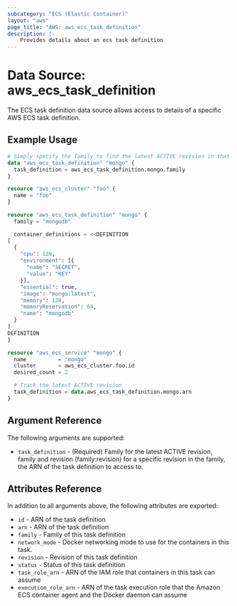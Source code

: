 ```yaml
---
subcategory: "ECS (Elastic Container)"
layout: "aws"
page_title: "AWS: aws_ecs_task_definition"
description: |-
    Provides details about an ecs task definition
---
```


# Data Source: aws_ecs_task_definition

The ECS task definition data source allows access to details of
a specific AWS ECS task definition.

## Example Usage

```terraform
# Simply specify the family to find the latest ACTIVE revision in that family.
data "aws_ecs_task_definition" "mongo" {
  task_definition = aws_ecs_task_definition.mongo.family
}

resource "aws_ecs_cluster" "foo" {
  name = "foo"
}

resource "aws_ecs_task_definition" "mongo" {
  family = "mongodb"

  container_definitions = <<DEFINITION
[
  {
    "cpu": 128,
    "environment": [{
      "name": "SECRET",
      "value": "KEY"
    }],
    "essential": true,
    "image": "mongo:latest",
    "memory": 128,
    "memoryReservation": 64,
    "name": "mongodb"
  }
]
DEFINITION
}

resource "aws_ecs_service" "mongo" {
  name          = "mongo"
  cluster       = aws_ecs_cluster.foo.id
  desired_count = 2

  # Track the latest ACTIVE revision
  task_definition = data.aws_ecs_task_definition.mongo.arn
}
```

## Argument Reference

The following arguments are supported:

* `task_definition` - (Required) Family for the latest ACTIVE revision, family and revision (family:revision) for a specific revision in the family, the ARN of the task definition to access to.

## Attributes Reference

In addition to all arguments above, the following attributes are exported:

* `id` - ARN of the task definition
* `arn` - ARN of the task definition
* `family` - Family of this task definition
* `network_mode` - Docker networking mode to use for the containers in this task.
* `revision` - Revision of this task definition
* `status` - Status of this task definition
* `task_role_arn` - ARN of the IAM role that containers in this task can assume
* `execution_role_arn` - ARN of the task execution role that the Amazon ECS container agent and the Docker daemon can assume
